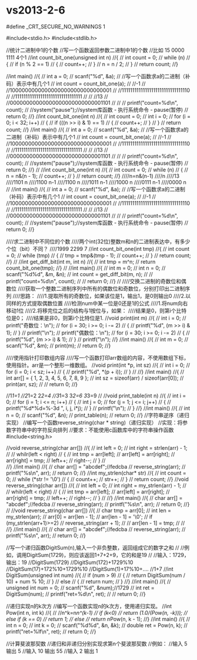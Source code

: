 # vs2013-2-6
#define _CRT_SECURE_NO_WARNINGS 1

#include<stdio.h>
#include<stdlib.h>

//统计二进制中1的个数
//写一个函数返回参数二进制中1的个数
//比如  15   0000 1111 4个1
//int count_bit_one(unsigned int n)
//{
//	int count = 0;
//	while (n)
//	{
//		if (n % 2 == 1)
//		{
//			count++;
//		}
//		n = n / 2;
//	}
//	return count;
//}

//int main()
//{
//	int a = 0;
//	scanf("%d", &a);
//	//写一个函数求a的二进制（补码）表示中有几个1
//	int count = count_bit_one(a);
//	//-1
//	//10000000000000000000000000000001
//	//11111111111111111111111111111110
//	//11111111111111111111111111111111
//
//	//13
//	//00000000000000000000000000001101
//	//
//	printf("count=%d\n", count);
//	//system("pause");//system库函数 - 执行系统命令 - pause(暂停)
//	return 0;
//}
//int count_bit_one(int n)
//{
//	int count = 0;
//	int i = 0;
//	for (i = 0; i < 32; i++)
//	{
//		if (((n >> i) & 1) == 1)
//		{
//			count++;
//		}
//	}
//	return count;
//}
//int main()
//{
//	int a = 0;
//	scanf("%d", &a);
//	//写一个函数求a的二进制（补码）表示中有几个1
//	int count = count_bit_one(a);
//	//-1
//	//10000000000000000000000000000001
//	//11111111111111111111111111111110
//	//11111111111111111111111111111111
//
//	//13
//	//00000000000000000000000000001101
//	//
//	printf("count=%d\n", count);
//	//system("pause");//system库函数 - 执行系统命令 - pause(暂停)
//	return 0;
//}
//
//int count_bit_one(int n)
//{
//	int count = 0;
//	while (n)
//	{
//		n = n&(n - 1);
//		count++;
//	}
//	return count;
//}
////n=n&(n-1)
////n
////13
////1101 n
////1100 n-1
////1100 n
////1011 n-1
////1000 n
////0111 n-1
////0000 n
//
//int main()
//{
//	int a = 0;
//	scanf("%d", &a);
//	//写一个函数求a的二进制（补码）表示中有几个1
//	int count = count_bit_one(a);
//	//-1
//	//10000000000000000000000000000001
//	//11111111111111111111111111111110
//	//11111111111111111111111111111111
//
//	//13
//	//00000000000000000000000000001101
//	//
//	printf("count=%d\n", count);
//	//system("pause");//system库函数 - 执行系统命令 - pause(暂停)
//	return 0;
//}

////求二进制中不同位的个数
////两个int(32位)整数m和n的二进制表达中，有多少个位（bit）不同？
////1999 2299  7
//int count_bit_one(int tmp)
//{
//	int count = 0;
//	while (tmp)
//	{
//		tmp = tmp&(tmp - 1);
//		count++;
//	}
//	return count;
//}
//
//int get_diff_bit(int m, int n)
//{
//	int tmp = m^n;
//	return count_bit_one(tmp);
//}
//
//int main()
//{
//	int m = 0;
//	int n = 0;
//	scanf("%d%d", &m, &n);
//	int count = get_diff_bit(m, n);
//
//	printf("count=%d\n", count);
//
//	return 0;
//}
//
////交换二进制的奇数位和偶数位
////获取一个整数二进制序列中所有的偶数位和奇数位，分别打印出二进制序列
////思路：
////1.提取所有的奇数位，如果该位是1，输出1，是0则输出0
////2.以同样的方式提取偶数位置
////检测num中某一位是0还是1的公式
////1.将num向右移动1位
////2.将移完位之后的结构与1按位与，如果：
////结果是0，则第i个比特位是0；
////结果是非0，则第i个比特位是1.
//void print(int m)
//{
//	int i = 0;
//	printf("奇数位：\n");
//	for (i = 30; i >= 0; i -= 2)
//	{
//		printf("%d", (m >> i) & 1);
//	}
//	printf("\n");
//	printf("偶数位：\n");
//	for (i = 30; i >= 0; i -= 2)
//	{
//		printf("%d", (m >> i) & 1);
//	}
//	printf("\n");
//}
//int main()
//{
//	int m = 0;
//	scanf("%d", &m);
//	print(m);
//	return 0;
//}


////使用指针打印数组内容
////写一个函数打印arr数组的内容，不使用数组下标，使用指针。arr是一个整形一维数组。
//void print(int *p, int sz)
//{
//	int i = 0;
//	for (i = 0; i < sz; i++)
//	{
//		printf("%d", *(p + i));
//	}
//
//}
//int main()
//{
//	int arr[] = { 1, 2, 3, 4, 5, 6, 7, 8, 9 };
//	int sz = sizeof(arr) / sizeof(arr[0]);
//	print(arr, sz);
//
//	return 0;
//}

//1*1=1
//2*1=2 2*2=4
//3*1=3 3*2=6 3*3=9
//
//void print_table(int n)
//{
//	int i = 0;
//	for (i = 1; i <= n; i++)
//	{
//		int j = 0;
//		for (j = 1; j <= i; j++)
//		{
//			printf("%d*%d=%-3d ", i, j, i*j);
//		}
//		printf("\n");
//	}
//}
//int main()
//{
//	int n = 0;
//	scanf("%d", &n);
//	print_table(n);
//	return 0;
//}
//字符串逆序（递归实现）
//编写一个函数reverse_string(char * string)（递归实现）
//实现：将参数字符串中的字符反向排列
//要求：不能使用c函数库中的字符串操作函数
#include<string.h>

//void reverse_string(char arr[])
//{
//	int left = 0;
//	int right = strlen(arr) - 1;
//
//	whilr(left < right)
//	{
//		int tmp = arr[left];
//		arr[left] = arr[right];
//		arr[right] = tmp;
//		left++;
//		right--;
//	}
//	
//}
//int main()
//{
//	char arr[] = "abcdef";//fedcba
//	reverse_string(arr);
//	printf("%s\n", arr);
//	return 0;
//}
//int my_strlen(char* str)
//{
//	int count = 0;
//	while (*str != '\0')
//	{
//		count++;
//		str++;
//	}
//	return count;
//}
//void reverse_string(char arr[])
//{
//	int left = 0;
//	int right = my_strlen(arr) - 1;
//
//	whilr(left < right)
//	{
//		int tmp = arr[left];
//		arr[left] = arr[right];
//		arr[right] = tmp;
//		left++;
//		right--;
//	}
//
//}
//int main()
//{
//	char arr[] = "abcdef";//fedcba
//	reverse_string(arr);
//	printf("%s\n", arr);
//	return 0;
//}
//
//void reverse_string(char arr[])
//{
//	char tmp = arr[0];
//	int len = my_strlen(arr);
//	arr[0] = arr[len - 1];
//	arr[len - 1] = '\0';
//	if (my_strlen(arr+1)>=2)
//	reverse_string(arr + 1);
//
//	arr[len - 1] = tmp;
//
//
//}
//int main()
//{
//	char arr[] = "abcdef";//fedcba
//	reverse_string(arr);
//	printf("%s\n", arr);
//	return 0;
//}

//写一个递归函数DigitSum(n),输入一个非负整数，返回组成它的数字之和
//
//例如，调用DigitSum(1729)，则应该返回1+7+2+9，它的和是19
//
//输入：1729，输出：19
//DigitSum(1729)
//DigitSum(172)+1729%10
//DigitSum(17)+172%10+1729%10
//DigitSum(1)+17%10+....
//1+7
//int DigitSum(unsigned int num)
//{
//	if (num > 9)
//	{
//		return DigitSum(num / 10) + num % 10;
//	}
//	else
//	{
//		return num;
//	}
//}
//int main()
//{
//	unsigned int num = 0;
//	scanf("%d", &num);//1729
//	int ret = DigitSum(num);
//	printf("ret=%d\n", ret);
//
//	return 0;
//}


//递归实现n的k次方
//编写一个函数实现n的k次方，使用递归实现。
//int Pow(int n, int k)
//{
//	//n^k=n*n^(k-1)
//	if (k<0)
//		return (1.0/(Pow(n, -k)));
//	else if (k == 0)
//		return 1;
//	else
//		return n*Pow(n, k - 1);
//}
//int main()
//{
//	int n = 0;
//	int k = 0;
//	scanf("%d%d", &n, &k);
//	double ret = Pow(n, k);
//	printf("ret=%lf\n", ret);
//	return 0;
//}

//计算斐波那契数
//递归和非递归分别实现求第n个斐波那契数
//例如：
//输入 5 输出 5
//输入 10 输出 55
//输入 2  输出 1
